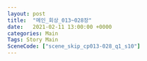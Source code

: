 ```yaml
---
layout: post
title:  "메인_회상_013~028장"
date:   2021-02-11 13:00:00 +0000
categories: Main
Tags: Story Main
SceneCode: ["scene_skip_cp013-028_q1_s10"]
---
```

